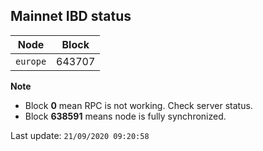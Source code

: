 ## **Mainnet** IBD status


Node | Block
--- | ---
`europe` | 643707


**Note**
* Block **0** mean RPC is not working. Check server status.
* Block **638591** means node is fully synchronized.


Last update: `21/09/2020 09:20:58`
